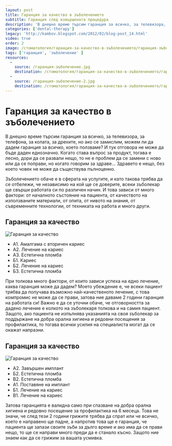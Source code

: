 ```yaml
---
layout: post
title: Гаранция за качество в зъболечението
subtitle: Гаранция след извършената процедура
description: 'В днешно време търсим гаранция за всичко, за телевизора, за телефона, за колата, за дрехите, но ако се замислим, можем ли да дадем гаранция за всичко, което ползваме?'
categories: ['dental-therapy']
legacy: 'http://kambov.blogspot.com/2012/02/blog-post_14.html'
video: true
order: 2
image: /стоматология/гаранция-за-качество-в-зъболечението/гаранция-зъболечение.jpg
tags: ['гаранция', 'зъболечение' ]
resources:
  -
    source: /гаранция-зъболечение.jpg
    destination: /стоматология/гаранция-за-качество-в-зъболечението/гаранция-зъболечение.jpg
  -
    source: /гаранция-зъболечение-2.jpg
    destination: /стоматология/гаранция-за-качество-в-зъболечението/гаранция-зъболечение-2.jpg   
---
```

# Гаранция за качество в зъболечението

В днешно време търсим гаранция за всичко, за телевизора, за телефона, за колата, за дрехите, но ако се замислим, можем ли да дадем гаранция за всичко, което ползваме? И тук отговора не може да бъде даден еднозначно. Когато става въпрос за продукт, тогава е лесно, дори да се развали нещо, то не е проблем да се замени с ново или да се поправи, но когато говорим за здраве... Здравето е нещо, без което човек не може да съществува пълноценно.

Зъболечението обаче е в сферата на услугите, и като такова трябва да се отбележи, че независимо на кой ще се доверите, всеки зъболекар ще свърши работата си по различен начин. И това зависи от много фактори: от началното състояние на пациента, от качеството на използваните материали, от опита, от нивото на знания, от съвременните технологии, от техниката на работа и много други.

## Гаранция за качество
![Гаранция за качество](гаранция-за-качество-в-зъболечението/гаранция-зъболечение.jpg)

- А1. Амалгама с вторичен кариес
- А2. Лечение на кариес
- А3. Естетична пломба
- Б1. Кариес
- Б2. Лечение на кариес
- Б3. Естетична пломба

При толкова много фактори, от които зависи успеха на едно лечение, каква гаранция може да дадем? Моето убеждение е, че всеки пациент трябва да получава възможно най-качественото лечение, с това компромис не може да се прави, затова ние даваме 2 години гаранция на работата си! Важно е да се уточни обаче, че отговорността за дадено лечение е колкото на зъболекаря толкова и на самия пациент. Защото, ако пациента не изпълнява указанията на своя зъболекар за поддържане на добра орална хигиена и редовни посещения за профилактика, то тогава всички усилия на специалиста могат да се окажат напразни.

## Гаранция за качество
![Гаранция за качество](гаранция-за-качество-в-зъболечението/гаранция-зъболечение-2.jpg)

- А2. Завършен имплант
- Б2. Естетична пломба
- В2. Естетична пломба
- А1. Поставяне на имплант
- Б1. Лечение на кариес
- В1. Лечение на кариес

Затова гаранцията е валидна само при спазване на добра орална хигиена и редовно посещение за профилактика на 6 месеца. Това не значи, че след тези 2 години грижите трябва да спрат или че всичко, което е направено ще падне, а напротив това ще е гаранция, че пациента ще запази своите зъби за дълго време и ако има да се прави нещо, то ще се направи много преди да е станало късно. Защото ние знаем как да се грижим за вашата усмивка.